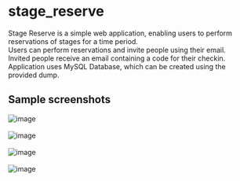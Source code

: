 # stage_reserve
Stage Reserve is a simple web application, enabling users to perform reservations of stages for a time period.
<br>
Users can perform reservations and invite people using their email.
<br>
Invited people receive an email containing a code for their checkin.
<br>
Application uses MySQL Database, which can be created using the provided dump.

## Sample screenshots
![image](https://user-images.githubusercontent.com/40597439/140167692-fe31f429-d70c-48d6-9a7a-82c47518cd24.png)
<br><br>
![image](https://user-images.githubusercontent.com/40597439/140167707-9f0664ba-9fbd-41da-bcc6-1fca1e6fcc82.png)
<br><br>
![image](https://user-images.githubusercontent.com/40597439/140167734-5041c797-2100-44d9-8274-175a27f67fd9.png)
<br><br>
![image](https://user-images.githubusercontent.com/40597439/140167769-e8717898-1e21-420f-b088-2ee3e8fb9926.png)
